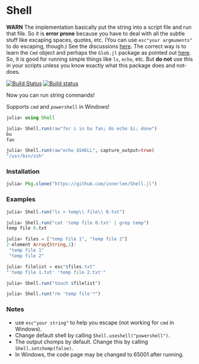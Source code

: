 # Shell

**WARN**
The implementation basically put the string into a script file and run that file.
So it is **error prone** because you have to deal with all the subtle stuff like escaping spaces, quotes, etc.
(You can use `esc"your argmuments"` to do escaping, though.)
See the discussions [here](https://discourse.julialang.org/t/a-small-package-to-run-string-as-shell-command/6163).
The correct way is to learn the `Cmd` object and perhaps the `Glob.jl` package as pointed out [here](https://discourse.julialang.org/t/a-small-package-to-run-string-as-shell-command/6163/5).
So, it is good for running simple things like `ls`, `echo`, etc.
But **do not** use this in your scripts unless you know exactly what this package does and not-does.

[![Build Status](https://travis-ci.org/innerlee/Shell.jl.svg?branch=master)](https://travis-ci.org/innerlee/Shell.jl)
[![Build status](https://ci.appveyor.com/api/projects/status/v545p6s5rbiwtx2y?svg=true)](https://ci.appveyor.com/project/innerlee/shell-jl)

Now you can run string commands!

Supports `cmd` and `powershell` in Windows!

```julia
julia> using Shell

julia> Shell.run(raw"for i in bu fan; do echo $i; done")
bu
fan

julia> Shell.run(raw"echo $SHELL", capture_output=true)
"/usr/bin/zsh"
```

### Installation

```julia
julia> Pkg.clone("https://github.com/innerlee/Shell.jl")
```

### Examples
```julia
julia> Shell.run("ls > temp\\ file\\ 0.txt")

julia> Shell.run("cat 'temp file 0.txt' | grep temp")
temp file 0.txt

julia> files = ["temp file 1", "temp file 2"]
2-element Array{String,1}:
 "temp file 1"
 "temp file 2"

julia> filelist = esc"$files.txt"
"'temp file 1.txt' 'temp file 2.txt'"

julia> Shell.run("touch $filelist")

julia> Shell.run("rm 'temp file'*")
```

### Notes

* use `esc"your string"` to help you escape (not working for `cmd` in Windows).
* Change default shell by calling `Shell.useshell("powershell")`.
* The output chomps by default. Change this by calling `Shell.setchomp(false)`.
* In Windows, the code page may be changed to 65001 after running.
